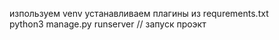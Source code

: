 изпользуем venv устанавливаем плагины из requrements.txt <br />
python3 manage.py runserver // запуск проэкт
